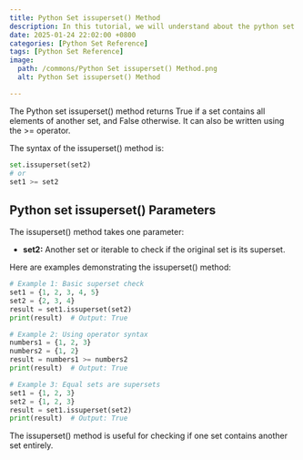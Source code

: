 ```yaml
---
title: Python Set issuperset() Method 
description: In this tutorial, we will understand about the python set issuperset() method and its uses.
date: 2025-01-24 22:02:00 +0800
categories: [Python Set Reference]
tags: [Python Set Reference]
image:
  path: /commons/Python Set issuperset() Method.png
  alt: Python Set issuperset() Method 

---
```


The Python set issuperset() method returns True if a set contains all elements of another set, and False otherwise. It can also be written using the >= operator.

The syntax of the issuperset() method is:

```python
set.issuperset(set2)
# or
set1 >= set2
```

## Python set issuperset() Parameters

The issuperset() method takes one parameter:

* **set2:** Another set or iterable to check if the original set is its superset.

Here are examples demonstrating the issuperset() method:

```python
# Example 1: Basic superset check
set1 = {1, 2, 3, 4, 5}
set2 = {2, 3, 4}
result = set1.issuperset(set2)
print(result)  # Output: True

# Example 2: Using operator syntax
numbers1 = {1, 2, 3}
numbers2 = {1, 2}
result = numbers1 >= numbers2
print(result)  # Output: True

# Example 3: Equal sets are supersets
set1 = {1, 2, 3}
set2 = {1, 2, 3}
result = set1.issuperset(set2)
print(result)  # Output: True
```

The issuperset() method is useful for checking if one set contains another set entirely.